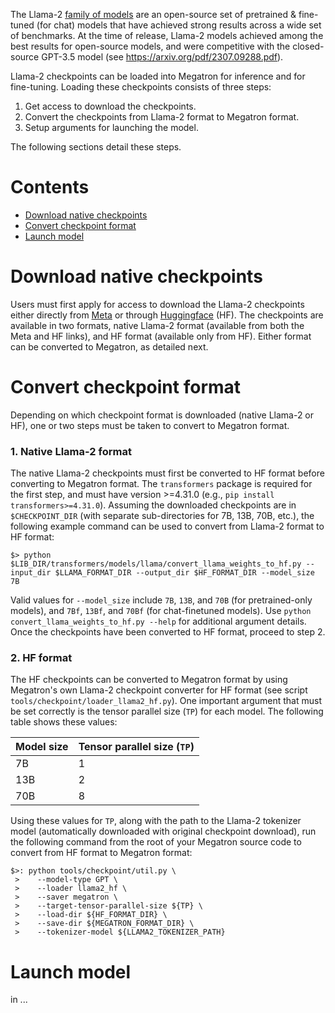 The Llama-2 [family of models](https://ai.meta.com/llama/) are an open-source set of pretrained & fine-tuned (for chat) models that have achieved strong results across a wide set of benchmarks. At the time of release, Llama-2 models achieved among the best results for open-source models, and were competitive with the closed-source GPT-3.5 model (see https://arxiv.org/pdf/2307.09288.pdf).

Llama-2 checkpoints can be loaded into Megatron for inference and for fine-tuning. Loading these checkpoints consists of three steps:

1. Get access to download the checkpoints.
2. Convert the checkpoints from Llama-2 format to Megatron format.
3. Setup arguments for launching the model.

The following sections detail these steps.

# Contents
  * [Download native checkpoints](#download-native-checkpoints)
  * [Convert checkpoint format](#convert-checkpoint-format)
  * [Launch model](#launch-model)

# Download native checkpoints

Users must first apply for access to download the Llama-2 checkpoints either directly from [Meta](https://ai.meta.com/resources/models-and-libraries/llama-downloads/) or through [Huggingface](https://huggingface.co/docs/transformers/main/model_doc/llama2) (HF). The checkpoints are available in two formats, native Llama-2 format (available from both the Meta and HF links), and HF format (available only from HF). Either format can be converted to Megatron, as detailed next.

# Convert checkpoint format

Depending on which checkpoint format is downloaded (native Llama-2 or HF), one or two steps must be taken to convert to Megatron format.

### 1. Native Llama-2 format

The native Llama-2 checkpoints must first be converted to HF format before converting to Megatron format. The `transformers` package is required for the first step, and must have version >=4.31.0 (e.g., `pip install transformers>=4.31.0`). Assuming the downloaded checkpoints are in `$CHECKPOINT_DIR` (with separate sub-directories for 7B, 13B, 70B, etc.), the following example command can be used to convert from Llama-2 format to HF format:

`$> python $LIB_DIR/transformers/models/llama/convert_llama_weights_to_hf.py --input_dir $LLAMA_FORMAT_DIR --output_dir $HF_FORMAT_DIR --model_size 7B`

Valid values for `--model_size` include `7B`, `13B`, and `70B` (for pretrained-only models), and `7Bf`, `13Bf`, and `70Bf` (for chat-finetuned models). Use `python convert_llama_weights_to_hf.py --help` for additional argument details. Once the checkpoints have been converted to HF format, proceed to step 2.

### 2. HF format

The HF checkpoints can be converted to Megatron format by using Megatron's own Llama-2 checkpoint converter for HF format (see script `tools/checkpoint/loader_llama2_hf.py`). One important argument that must be set correctly is the tensor parallel size (`TP`) for each model. The following table shows these values:

| Model size | Tensor parallel size (`TP`) |
| ---------- | --------------------------- |
|  7B        | 1                           |
| 13B        | 2                           |
| 70B        | 8                           |

Using these values for `TP`, along with the path to the Llama-2 tokenizer model (automatically downloaded with original checkpoint download), run the following command from the root of your Megatron source code to convert from HF format to Megatron format:

```
$>: python tools/checkpoint/util.py \
 >    --model-type GPT \
 >    --loader llama2_hf \
 >    --saver megatron \
 >    --target-tensor-parallel-size ${TP} \
 >    --load-dir ${HF_FORMAT_DIR} \
 >    --save-dir ${MEGATRON_FORMAT_DIR} \
 >    --tokenizer-model ${LLAMA2_TOKENIZER_PATH}
```

# Launch model

in ...

